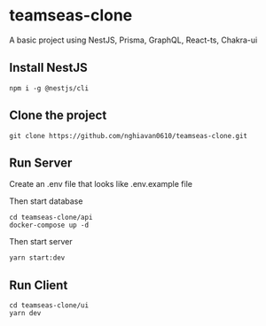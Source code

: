 # teamseas-clone

A basic project using NestJS, Prisma, GraphQL, React-ts, Chakra-ui

## Install NestJS

```
npm i -g @nestjs/cli
```

## Clone the project

```
git clone https://github.com/nghiavan0610/teamseas-clone.git
```

## Run Server

Create an .env file that looks like .env.example file

Then start database

```
cd teamseas-clone/api
docker-compose up -d
```

Then start server

```
yarn start:dev
```

## Run Client

```
cd teamseas-clone/ui
yarn dev
```
